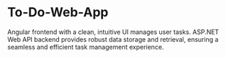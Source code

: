 # To-Do-Web-App
Angular frontend with a clean, intuitive UI manages user tasks. ASP.NET Web API backend provides robust data storage and retrieval, ensuring a seamless and efficient task management experience.
